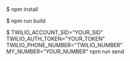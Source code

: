 $ npm install

$ npm run build

$ TWILIO_ACCOUNT_SID="YOUR_SID" TWILIO_AUTH_TOKEN="YOUR_TOKEN" TWILIO_PHONE_NUMBER="TWILIO_NUMBER" MY_NUMBER="YOUR_NUMBER" npm run send